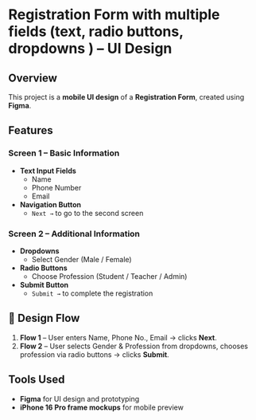 # Registration Form with multiple fields (text, radio buttons, dropdowns ) – UI Design

## Overview

This project is a **mobile UI design** of a **Registration Form**, created using **Figma**.

## Features

### Screen 1 – Basic Information

- **Text Input Fields**
  - Name
  - Phone Number
  - Email
- **Navigation Button**
  - `Next →` to go to the second screen

### Screen 2 – Additional Information

- **Dropdowns**
  - Select Gender (Male / Female)
- **Radio Buttons**
  - Choose Profession (Student / Teacher / Admin)
- **Submit Button**
  - `Submit →` to complete the registration

## 📂 Design Flow

1. **Flow 1** – User enters Name, Phone No., Email → clicks **Next**.
2. **Flow 2** – User selects Gender & Profession from dropdowns, chooses profession via radio buttons → clicks **Submit**.

## Tools Used

- **Figma** for UI design and prototyping
- **iPhone 16 Pro frame mockups** for mobile preview
